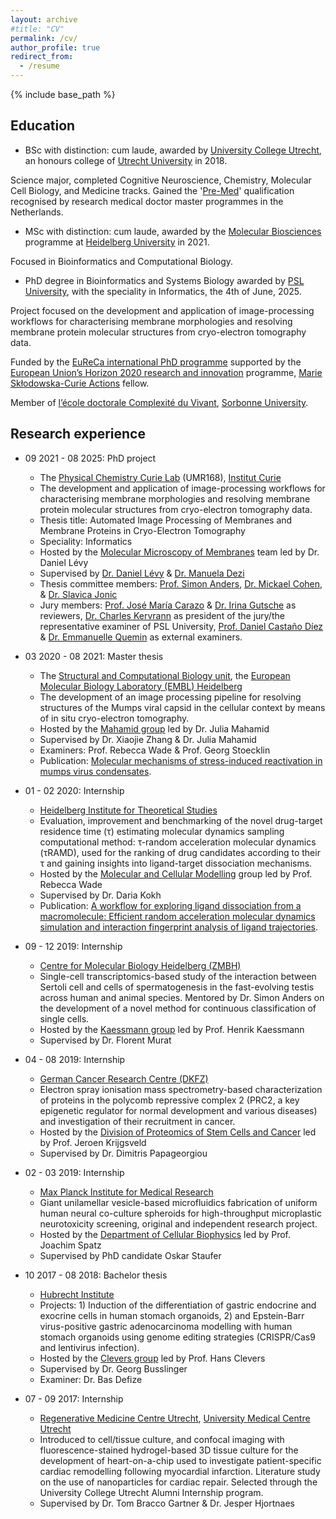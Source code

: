 ```yaml
---
layout: archive
#title: "CV"
permalink: /cv/
author_profile: true
redirect_from:
  - /resume
---
```


{% include base_path %}

Education
------
* BSc with distinction: cum laude, awarded by [University College Utrecht](https://www.uu.nl/en/organisation/university-college-utrecht), an honours college of [Utrecht University](https://www.uu.nl/en) in 2018.

Science major, completed Cognitive Neuroscience, Chemistry, Molecular Cell Biology, and Medicine tracks. Gained the '[Pre-Med](https://students.uu.nl/en/university-college-utrecht/academics/science/medical-science)' qualification recognised by research medical doctor master programmes in the Netherlands.

* MSc with distinction: cum laude, awarded by the [Molecular Biosciences](https://www.uni-heidelberg.de/en/study/all-subjects/molecular-biosciences/molecular-biosciences-master) programme at [Heidelberg University](https://www.uni-heidelberg.de/en) in 2021.

Focused in Bioinformatics and Computational Biology.

* PhD degree in Bioinformatics and Systems Biology awarded by [PSL University](https://psl.eu/en), with the speciality in Informatics, the 4th of June, 2025.

Project focused on the development and application of image-processing workflows for characterising membrane morphologies and resolving membrane protein molecular structures from cryo-electron tomography data.

Funded by the [EuReCa international PhD programme](https://training.institut-curie.org/eureca) supported by the [European Union’s Horizon 2020 research and innovation](https://research-and-innovation.ec.europa.eu/funding/funding-opportunities/funding-programmes-and-open-calls/horizon-2020_en) programme, [Marie Skłodowska-Curie Actions](https://marie-sklodowska-curie-actions.ec.europa.eu/) fellow. 

Member of [l’école doctorale Complexité du Vivant](https://www.sorbonne-universite.fr/ecoles-doctorales/complexite-du-vivant), [Sorbonne University](https://www.sorbonne-universite.fr/en).


Research experience
------
* 09 2021 - 08 2025: PhD project
  * The [Physical Chemistry Curie Lab](https://institut-curie.org/unit/umr168) (UMR168), [Institut Curie](https://institut-curie.org/)
  * The development and application of image-processing workflows for characterising membrane morphologies and resolving membrane protein molecular structures from cryo-electron tomography data.
  * Thesis title: Automated Image Processing of Membranes and Membrane Proteins in Cryo-Electron Tomography
  * Speciality: Informatics
  * Hosted by the [Molecular Microscopy of Membranes](https://institut-curie.org/team/levy) team led by Dr. Daniel Lévy
  * Supervised by [Dr. Daniel Lévy](https://institut-curie.org/personne/daniel-levy) & [Dr. Manuela Dezi](https://institut-curie.org/personne/manuela-dezi)
  * Thesis committee members: [Prof. Simon Anders](https://www.zmbh.uni-heidelberg.de/Anders/), [Dr. Mickael Cohen](http://www.ibpc.fr/en/members-829.htm), & [Dr. Slavica Jonic](https://scai.sorbonne-universite.fr/public/profiles/view/2c3baf02ede0fc8c6be1/67)
  * Jury members: [Prof. José María Carazo](https://i2pc.es/carazo/) & [Dr. Irina Gutsche](https://www.ibs.fr/en/research/assembly-dynamics-and-reactivity/microscopic-imaging-of-complex-assemblies-mica-group-i-gutsche/?lang=en) as reviewers, [Dr. Charles Kervrann](https://team.inria.fr/serpico/team-members/charles-kervrann-2/) as president of the jury/the representative examiner of PSL University, [Prof. Daniel Castaño Díez](https://www.biofisika.org/en/research/numerical-methods-cryo-electron-tomography) & [Dr. Emmanuelle Quemin](https://www.i2bc.paris-saclay.fr/replication-and-assembly-of-poxviruses/) as external examiners.


* 03 2020 - 08 2021: Master thesis
  * The [Structural and Computational Biology unit](https://www.embl.org/research/units/structural-and-computational-biology/), the [European Molecular Biology Laboratory (EMBL) Heidelberg](https://www.embl.org/sites/heidelberg/)
  * The development of an image processing pipeline for resolving structures of the Mumps viral capsid in the cellular context by means of in situ cryo-electron tomography.
  * Hosted by the [Mahamid group](https://www.embl.org/groups/mahamid/) led by Dr. Julia Mahamid
  * Supervised by Dr. Xiaojie Zhang & Dr. Julia Mahamid
  * Examiners: Prof. Rebecca Wade & Prof. Georg Stoecklin 
  * Publication: [Molecular mechanisms of stress-induced reactivation in mumps virus condensates](https://www.sciencedirect.com/science/article/pii/S0092867423002763).

 
* 01 - 02 2020: Internship
  * [Heidelberg Institute for Theoretical Studies](https://www.h-its.org/)
  * Evaluation, improvement and benchmarking of the novel drug-target residence time (τ) estimating molecular dynamics sampling computational method: τ-random acceleration molecular dynamics (τRAMD), used for the ranking of drug candidates according to their τ and gaining insights into ligand-target dissociation mechanisms.
  * Hosted by the [Molecular and Cellular Modelling](https://www.h-its.org/research/mcm/) group led by Prof. Rebecca Wade
  * Supervised by Dr. Daria Kokh
  * Publication: [A workflow for exploring ligand dissociation from a macromolecule: Efficient random acceleration molecular dynamics simulation and interaction fingerprint analysis of ligand trajectories](https://pubs.aip.org/aip/jcp/article-abstract/153/12/125102/1062851/A-workflow-for-exploring-ligand-dissociation-from?redirectedFrom=fulltext).

 
* 09 - 12 2019: Internship
  * [Centre for Molecular Biology Heidelberg (ZMBH)](https://www.zmbh.uni-heidelberg.de/)
  * Single-cell transcriptomics-based study of the interaction between Sertoli cell and cells of spermatogenesis in the fast-evolving testis across human and animal species. Mentored by Dr. Simon Anders on the development of a novel method for continuous classification of single cells.
  * Hosted by the [Kaessmann group](https://www.zmbh.uni-heidelberg.de/Kaessmann/default.shtml) led by Prof. Henrik Kaessmann
  * Supervised by Dr. Florent Murat


* 04 - 08 2019: Internship
  * [German Cancer Research Centre (DKFZ)](https://www.dkfz.de/en/index.html)
  * Electron spray ionisation mass spectrometry-based characterization of proteins in the polycomb repressive complex 2 (PRC2, a key epigenetic regulator for normal development and various diseases) and investigation of their recruitment in cancer. 
  * Hosted by the [Division of Proteomics of Stem Cells and Cancer](https://www.dkfz.de/en/proteomik-stammzellen-krebs/index.php) led by Prof. Jeroen Krijgsveld
  * Supervised by Dr. Dimitris Papageorgiou


* 02 - 03 2019: Internship
  * [Max Planck Institute for Medical Research](https://www.mr.mpg.de/en)
  * Giant unilamellar vesicle-based microfluidics fabrication of uniform human neural co-culture spheroids for high-throughput microplastic neurotoxicity screening, original and independent research project. 
  * Hosted by the [Department of Cellular Biophysics](https://www.mr.mpg.de/13943505/cellular_biophysics) led by Prof. Joachim Spatz
  * Supervised by PhD candidate Oskar Staufer


* 10 2017 - 08 2018: Bachelor thesis
  * [Hubrecht Institute](https://www.hubrecht.eu/)
  * Projects: 1) Induction of the differentiation of gastric endocrine and exocrine cells in human stomach organoids, 2) and Epstein-Barr virus-positive gastric adenocarcinoma modelling with human stomach organoids using genome editing strategies (CRISPR/Cas9 and lentivirus infection). 
  * Hosted by the [Clevers group](https://www.hubrecht.eu/research-groups/clevers-group/) led by Prof. Hans Clevers
  * Supervised by Dr. Georg Busslinger
  * Examiner: Dr. Bas Defize


* 07 - 09 2017: Internship
  * [Regenerative Medicine Centre Utrecht](https://www.umcutrecht.nl/en/regenerative-medicine-center-utrecht), [University Medical Centre Utrecht](https://www.umcutrecht.nl/en)
  * Introduced to cell/tissue culture, and confocal imaging with fluorescence-stained hydrogel-based 3D tissue culture for the development of heart-on-a-chip used to investigate patient-specific cardiac remodelling following myocardial infarction. Literature study on the use of nanoparticles for cardiac repair. Selected through the University College Utrecht Alumni Internship program.
  * Supervised by Dr. Tom Bracco Gartner & Dr. Jesper Hjortnaes

 

 




